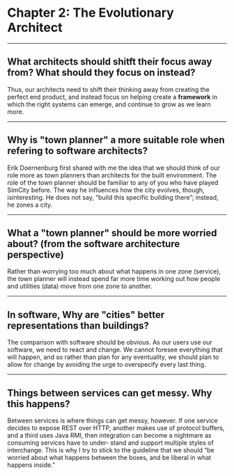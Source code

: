 # Chapter 2: The Evolutionary Architect
---
## What architects should shitft their focus away from? What should they focus on instead?
Thus, our architects need to shift their thinking away from creating the perfect end product, and instead focus on helping create a **framework** in which the right systems can emerge, and continue to grow as we learn more.

---
## Why is "town planner" a more suitable role when refering to software architects?
Erik Doernenburg first shared with me the idea that we should think of our role more as town planners than architects for the built environment. The role of the town planner should be familiar to any of you who have played SimCity before.
The way he influences how the city evolves, though, isinteresting. He does not say, “build this specific building there”; instead, he zones a city.

---
## What a "town planner" should be more worried about? (from the software architecture perspective)
Rather than worrying too much about what happens in one zone (service), the town planner will instead spend far more time working out how people and utilities (data) move from one zone to another.

---
## In software, Why are "cities" better representations than buildings?
The comparison with software should be obvious. As our users use our software, we need to react and change. We cannot foresee everything that will happen, and so rather than plan for any eventuality, we should plan to allow for change by avoiding the urge to overspecify every last thing.

---
## Things between services can get messy. Why this happens?
Between services is where things can get messy, however. If one service decides to expose REST over HTTP, another makes use of protocol buffers, and a third uses Java RMI, then integration can become a nightmare as consuming services have to under‐ stand and support multiple styles of interchange. This is why I try to stick to the guideline that we should “be worried about what happens between the boxes, and be liberal in what happens inside.”
